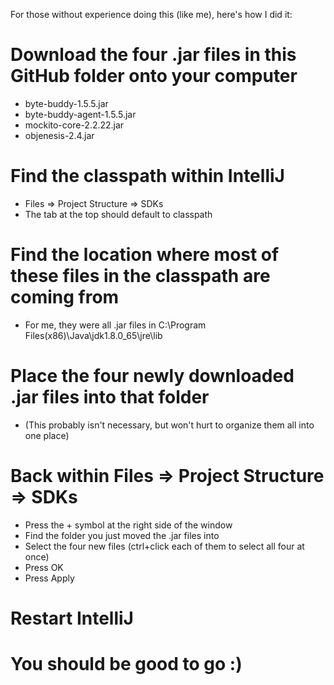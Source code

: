 For those without experience doing this (like me), here's how I did it:

# Download the four .jar files in this GitHub folder onto your computer
- byte-buddy-1.5.5.jar
- byte-buddy-agent-1.5.5.jar
- mockito-core-2.2.22.jar
- objenesis-2.4.jar

# Find the classpath within IntelliJ
- Files => Project Structure => SDKs
- The tab at the top should default to classpath

# Find the location where most of these files in the classpath are coming from
- For me, they were all .jar files in C:\Program Files(x86)\Java\jdk1.8.0_65\jre\lib

# Place the four newly downloaded .jar files into that folder
- (This probably isn't necessary, but won't hurt to organize them all into one place)

# Back within Files => Project Structure => SDKs
- Press the + symbol at the right side of the window
- Find the folder you just moved the .jar files into
- Select the four new files (ctrl+click each of them to select all four at once)
- Press OK
- Press Apply

# Restart IntelliJ

# You should be good to go :)